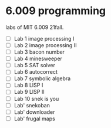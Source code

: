 # 6.009 programming

labs of MIT 6.009 21fall.

- [ ] Lab 1 image processing I
- [ ] Lab 2 image processing II
- [ ] Lab 3 bacon number
- [ ] Lab 4 minesweeper
- [ ] Lab 5 SAT solver
- [ ] Lab 6 autocorrect
- [ ] Lab 7 symbolic algebra
- [ ] Lab 8 LISP I
- [ ] Lab 9 LISP II
- [ ] Lab 10 snek is you 
- [ ] Lab' snekoban 
- [ ] Lab' downloader
- [ ] Lab' frugal maps

